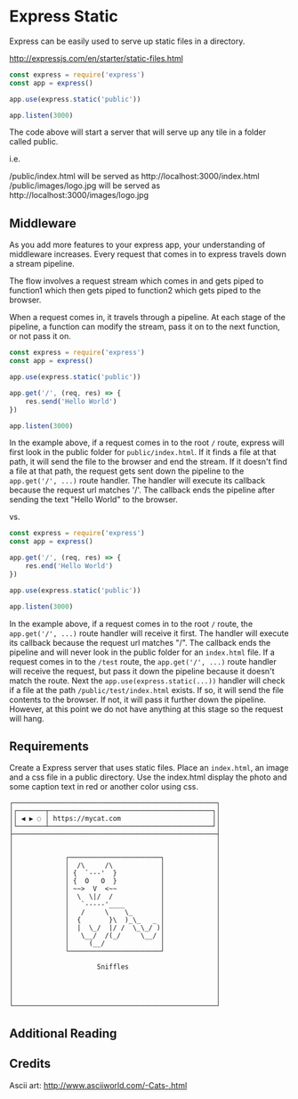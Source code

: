 # Express Static

Express can be easily used to serve up static files in a directory.

http://expressjs.com/en/starter/static-files.html

```js
const express = require('express')
const app = express()

app.use(express.static('public'))

app.listen(3000)
```

The code above will start a server that will serve up any tile in a folder called public.

i.e.

/public/index.html will be served as http://localhost:3000/index.html
/public/images/logo.jpg will be served as http://localhost:3000/images/logo.jpg

## Middleware

As you add more features to your express app, your understanding of middleware
increases. Every request that comes in to express travels down a stream
pipeline.

The flow involves a request stream which comes in and gets piped to function1
which then gets piped to function2 which gets piped to the browser.

When a request comes in, it travels through a pipeline. At each stage of the
pipeline, a function can modify the stream, pass it on to the next function, or
not pass it on.


```js
const express = require('express')
const app = express()

app.use(express.static('public'))

app.get('/', (req, res) => {
    res.send('Hello World')
})

app.listen(3000)
```

In the example above, if a request comes in to the root `/` route, express will
first look in the public folder for `public/index.html`. If it finds a file at
that path, it will send the file to the browser and end the stream. If it
doesn't find a file at that path, the request gets sent down the pipeline to the
`app.get('/', ...)` route handler. The handler will execute its callback because
the request url matches '/'. The callback ends the pipeline after sending the
text "Hello World" to the browser.

vs.

```js
const express = require('express')
const app = express()

app.get('/', (req, res) => {
    res.end('Hello World')
})

app.use(express.static('public'))

app.listen(3000)
```

In the example above, if a request comes in to the root `/` route, the
`app.get('/', ...)` route handler will receive it first. The handler will
execute its callback because the request url matches "/". The callback ends the
pipeline and will never look in the public folder for an `index.html` file. If a
request comes in to the `/test` route, the `app.get('/', ...)` route handler
will receive the request, but pass it down the pipeline because it doesn't match
the route. Next the `app.use(express.static(...))` handler will check if a file
at the path `/public/test/index.html` exists. If so, it will send the file
contents to the browser. If not, it will pass it further down the pipeline.
However, at this point we do not have anything at this stage so the request will
hang.

## Requirements

Create a Express server that uses static files. Place an `index.html`, an image
and a css file in a public directory. Use the index.html display the photo and
some caption text in red or another color using css.

```
┌───────────────────────────────────────────────────┐
│┌───────┬─────────────────────────────────────────┐│
││ ◀ ▶ ◌ │ https://mycat.com                       ││
│└───────┴─────────────────────────────────────────┘│
├───────────────────────────────────────────────────┤
│                                                   │
│                                                   │
│             ┌───────────────────────┐             │
│             │  /\     /\            │             │
│             │ {  `---'  }           │             │
│             │ {  O   O  }           │             │
│             │ ~~>  V  <~~           │             │
│             │  \  \|/  /            │             │
│             │   `-----'____         │             │
│             │   /     \    \_       │             │
│             │  {       }\  )_\_   _ │             │
│             │  |  \_/  |/ /  \_\_/ )│             │
│             │   \__/  /(_/     \__/ │             │
│             │     (__/              │             │
│             └───────────────────────┘             │
│                                                   │
│                     Sniffles                      │
│                                                   │
│                                                   │
│                                                   │
│                                                   │
└───────────────────────────────────────────────────┘

```

## Additional Reading

## Credits

Ascii art: http://www.asciiworld.com/-Cats-.html
